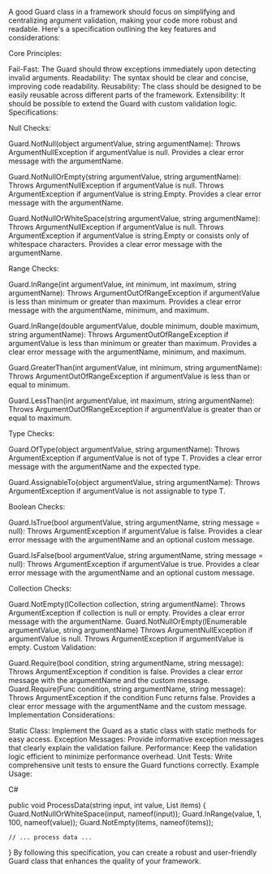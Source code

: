 ﻿A good Guard class in a framework should focus on simplifying and centralizing argument validation, making
your code more robust and readable. Here's a specification outlining the key features and considerations:

Core Principles:

Fail-Fast: The Guard should throw exceptions immediately upon detecting invalid arguments.
Readability: The syntax should be clear and concise, improving code readability.
Reusability: The class should be designed to be easily reusable across different parts of the framework.
Extensibility: It should be possible to extend the Guard with custom validation logic.
Specifications:

Null Checks:

Guard.NotNull(object argumentValue, string argumentName):
Throws ArgumentNullException if argumentValue is null.
Provides a clear error message with the argumentName.

Guard.NotNullOrEmpty(string argumentValue, string argumentName):
Throws ArgumentNullException if argumentValue is null.
Throws ArgumentException if argumentValue is string.Empty.
Provides a clear error message with the argumentName.

Guard.NotNullOrWhiteSpace(string argumentValue, string argumentName):
Throws ArgumentNullException if argumentValue is null.
Throws ArgumentException if argumentValue is string.Empty or consists only of whitespace characters.
Provides a clear error message with the argumentName.

Range Checks:

Guard.InRange(int argumentValue, int minimum, int maximum, string argumentName):
Throws ArgumentOutOfRangeException if argumentValue is less than minimum or greater than maximum.
Provides a clear error message with the argumentName, minimum, and maximum.

Guard.InRange(double argumentValue, double minimum, double maximum, string argumentName):
Throws ArgumentOutOfRangeException if argumentValue is less than minimum or greater than maximum.
Provides a clear error message with the argumentName, minimum, and maximum.

Guard.GreaterThan(int argumentValue, int minimum, string argumentName):
Throws ArgumentOutOfRangeException if argumentValue is less than or equal to minimum.

Guard.LessThan(int argumentValue, int maximum, string argumentName):
Throws ArgumentOutOfRangeException if argumentValue is greater than or equal to maximum.

Type Checks:

Guard.OfType<T>(object argumentValue, string argumentName):
Throws ArgumentException if argumentValue is not of type T.
Provides a clear error message with the argumentName and the expected type.

Guard.AssignableTo<T>(object argumentValue, string argumentName):
Throws ArgumentException if argumentValue is not assignable to type T.

Boolean Checks:

Guard.IsTrue(bool argumentValue, string argumentName, string message = null):
Throws ArgumentException if argumentValue is false.
Provides a clear error message with the argumentName and an optional custom message.

Guard.IsFalse(bool argumentValue, string argumentName, string message = null):
Throws ArgumentException if argumentValue is true.
Provides a clear error message with the argumentName and an optional custom message.

Collection Checks:

Guard.NotEmpty(ICollection collection, string argumentName):
Throws ArgumentException if collection is null or empty.
Provides a clear error message with the argumentName.
Guard.NotNullOrEmpty<T>(IEnumerable<T> argumentValue, string argumentName)
Throws ArgumentNullException if argumentValue is null.
Throws ArgumentException if argumentValue is empty.
Custom Validation:

Guard.Require(bool condition, string argumentName, string message):
Throws ArgumentException if condition is false.
Provides a clear error message with the argumentName and the custom message.
Guard.Require(Func<bool> condition, string argumentName, string message):
Throws ArgumentException if the condition Func returns false.
Provides a clear error message with the argumentName and the custom message.
Implementation Considerations:

Static Class: Implement the Guard as a static class with static methods for easy access.
Exception Messages: Provide informative exception messages that clearly explain the validation failure.
Performance: Keep the validation logic efficient to minimize performance overhead.
Unit Tests: Write comprehensive unit tests to ensure the Guard functions correctly.
Example Usage:

C#

public void ProcessData(string input, int value, List<string> items)
{
Guard.NotNullOrWhiteSpace(input, nameof(input));
Guard.InRange(value, 1, 100, nameof(value));
Guard.NotEmpty(items, nameof(items));

    // ... process data ...
}
By following this specification, you can create a robust and user-friendly Guard class that enhances the quality of your framework.